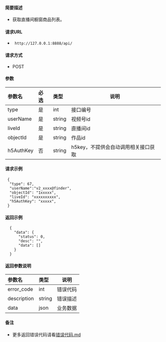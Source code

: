 
#### 简要描述

- 获取直播间橱窗商品列表。

#### 请求URL
- ` http://127.0.0.1:8888/api/`
  
#### 请求方式
- POST 

#### 参数

| 参数名       | 必选 | 类型     | 说明                   |   
|:----------|:---|:-------|----------------------|   
| type      | 是  | int    | 接口编号                 |   
| userName  | 是  | string | 视频号id                |   
| liveId    | 是  | string | 直播间id                |   
| objectId  | 是  | string | 作品id                 |   
| h5AuthKey | 否  | string | h5key，不提供会自动调用相关接口获取 |   

#### 请求示例

```
 {
  "type": 67,
  "userName":"v2_xxxx@finder",
  "objectId": "1xxxxx",
  "liveId": "xxxxxxxxxx",
  "h5AuthKey": "xxxxx",
 } 
```

#### 返回示例 

``` 
  {
    "data": {
      "status": 0,
      "desc": "",
      "data": []
    }
  }
```

#### 返回参数说明 

| 参数名         | 类型     | 说明   |   
|:------------|:-------|------|   
| error_code  | int    | 错误代码 |   
| description | string | 错误描述 |   
| data        | json   | 业务数据 |   

#### 备注 

- 更多返回错误代码请看[错误代码.md](../错误代码.md)








